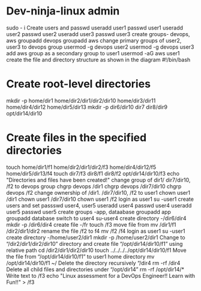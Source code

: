 # Dev-ninja-linux admin
sudo - i
Create users and passwd
useradd user1
passwd user1
useradd user2
passwd user2
useradd user3
passwd user3
create groups- devops, aws
groupadd devops
groupadd aws
change primary groups of user2, user3 to devops group
usermod -g devops user2
usermod -g devops user3
add aws group as a secondary group to user1
usermod -aG aws user1
create the file and directory structure as shown in the diagram
 #!/bin/bash
# Create root-level directories
mkdir -p home/dir1 home/dir2/dir1/dir2/dir10 home/dir3/dir11 home/dir4/dir12 home/dir5/dir13
mkdir -p dir6/dir10 dir7 dir8/dir9 opt/dir14/dir10
# Create files in the specified directories
touch home/dir1/f1 home/dir2/dir1/dir2/f3 home/dir4/dir12/f5 home/dir5/dir13/f4
touch dir7/f3 dir8/f1 dir8/f2 opt/dir14/dir10/f3
echo "Directories and files have been created!"
change group of dir1/ dir7/dir10, /f2 to devops group
chgrp devops /dir1
chgrp devops /dir7/dir10
chgrp devops /f2
change ownership of /dir1. /dir7/dir10, /f2 to user1
chown user1 /dir1
chown user1 /dir7/dir10
chown user1 /f2
login as user1
su -user1
create users and set passswd user4, user5
useradd user4
passwd user4
useradd user5
passwd user5
create groups -app, dataabase
groupadd app
groupadd database
switch to user4
su-user4
create directory -/dir6/dir4
mkdir -p /dir6/dir4
create file -/fr
touch /f3
move file from
mv /dir1/f1 /dir2/dir1/dir2
rename the file /f2 to f4
mv /f2 /f4
login as user1
su -user1
 create directory -/home/user2/dir1
mkdir -p /home/user2/dir1
Change to “/dir2/dir1/dir2/dir10” directory and create file “/opt/dir14/dir10/f1” using relative path
cd /dir2/dir1/dir2/dir10
touch ../../../../opt/dir14/dir10/f1
Move the file from “/opt/dir14/dir10/f1” to user1 home directory
mv /opt/dir14/dir10/f1 ~/
Delete the directory recursively “/dir4
rm -rf /dir4
Delete all child files and directories under “/opt/dir14”
rm -rf /opt/dir14/*
Write text to /f3
echo "Linux assessment for a DevOps Engineer!! Learn with Fun!!" > /f3

